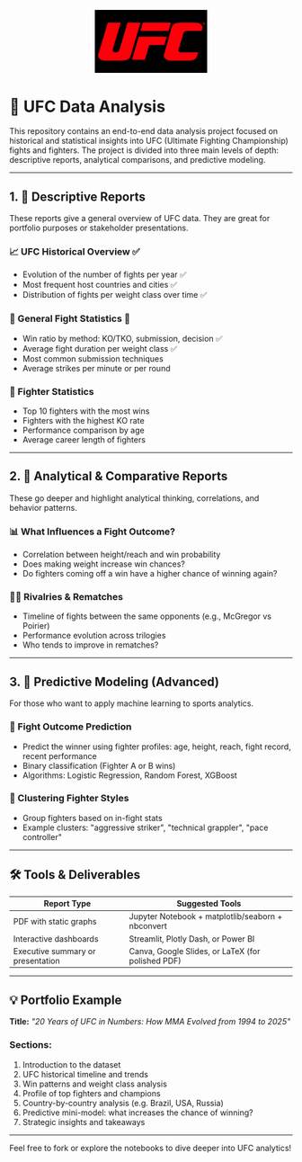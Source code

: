 <p align="center">
  <img src="images/ufc-logo.jpg" alt="UFC Logo" width="200"/>
</p>


# 🥋 UFC Data Analysis

This repository contains an end-to-end data analysis project focused on historical and statistical insights into UFC (Ultimate Fighting Championship) fights and fighters. The project is divided into three main levels of depth: descriptive reports, analytical comparisons, and predictive modeling.

---

## 1. 🎯 Descriptive Reports

These reports give a general overview of UFC data. They are great for portfolio purposes or stakeholder presentations.

### 📈 UFC Historical Overview ✅
- Evolution of the number of fights per year ✅
- Most frequent host countries and cities ✅
- Distribution of fights per weight class over time ✅

### 🥊 General Fight Statistics 🔄
- Win ratio by method: KO/TKO, submission, decision ✅
- Average fight duration per weight class ✅
- Most common submission techniques
- Average strikes per minute or per round

### 🧍 Fighter Statistics
- Top 10 fighters with the most wins
- Fighters with the highest KO rate
- Performance comparison by age
- Average career length of fighters

---

## 2. 🧠 Analytical & Comparative Reports

These go deeper and highlight analytical thinking, correlations, and behavior patterns.

### 📊 What Influences a Fight Outcome?
- Correlation between height/reach and win probability
- Does making weight increase win chances?
- Do fighters coming off a win have a higher chance of winning again?

### 🤼‍♂️ Rivalries & Rematches
- Timeline of fights between the same opponents (e.g., McGregor vs Poirier)
- Performance evolution across trilogies
- Who tends to improve in rematches?

---

## 3. 🤖 Predictive Modeling (Advanced)

For those who want to apply machine learning to sports analytics.

### 🧪 Fight Outcome Prediction
- Predict the winner using fighter profiles: age, height, reach, fight record, recent performance
- Binary classification (Fighter A or B wins)
- Algorithms: Logistic Regression, Random Forest, XGBoost

### 📌 Clustering Fighter Styles
- Group fighters based on in-fight stats
- Example clusters: "aggressive striker", "technical grappler", "pace controller"

---

## 🛠️ Tools & Deliverables

| Report Type                         | Suggested Tools                                 |
|------------------------------------|-------------------------------------------------|
| PDF with static graphs             | Jupyter Notebook + matplotlib/seaborn + nbconvert |
| Interactive dashboards             | Streamlit, Plotly Dash, or Power BI            |
| Executive summary or presentation  | Canva, Google Slides, or LaTeX (for polished PDF) |

---

## 💡 Portfolio Example

**Title:** _"20 Years of UFC in Numbers: How MMA Evolved from 1994 to 2025"_

### Sections:
1. Introduction to the dataset
2. UFC historical timeline and trends
3. Win patterns and weight class analysis
4. Profile of top fighters and champions
5. Country-by-country analysis (e.g. Brazil, USA, Russia)
6. Predictive mini-model: what increases the chance of winning?
7. Strategic insights and takeaways

---

Feel free to fork or explore the notebooks to dive deeper into UFC analytics!